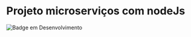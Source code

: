 # Projeto microserviços com nodeJs

![Badge em Desenvolvimento](http://img.shields.io/static/v1?label=STATUS&message=EM%20DESENVOLVIMENTO&color=GREEN&style=for-the-badge)